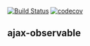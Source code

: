 [![Build Status](https://travis-ci.org/arusakov/ajax-observable.svg?branch=master)](https://travis-ci.org/arusakov/ajax-observable)
[![codecov](https://codecov.io/gh/arusakov/ajax-observable/branch/master/graph/badge.svg)](https://codecov.io/gh/arusakov/ajax-observable)


ajax-observable
---------------